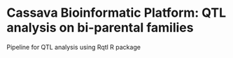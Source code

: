 # Cassava Bioinformatic Platform: QTL analysis on bi-parental families

Pipeline for QTL analysis using Rqtl R package
